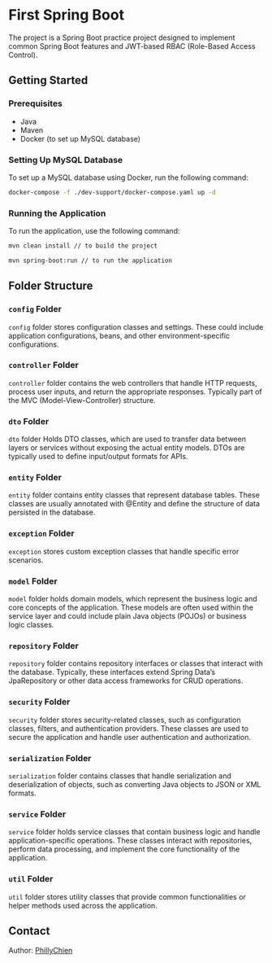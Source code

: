 # First Spring Boot

The project is a Spring Boot practice project designed to implement common Spring Boot features and JWT-based RBAC (Role-Based Access Control).

## Getting Started

### Prerequisites
- Java
- Maven
- Docker (to set up MySQL database)

### Setting Up MySQL Database

To set up a MySQL database using Docker, run the following command:

```bash
docker-compose -f ./dev-support/docker-compose.yaml up -d
```

### Running the Application

To run the application, use the following command:

```bash
mvn clean install // to build the project

mvn spring-boot:run // to run the application
```

## Folder Structure

### `config` Folder

`config` folder stores configuration classes and settings. These could include application configurations, beans, and other environment-specific configurations.

### `controller` Folder

`controller` folder contains the web controllers that handle HTTP requests, process user inputs, and return the appropriate responses. Typically part of the MVC (Model-View-Controller) structure.

### `dto` Folder

`dto` folder Holds DTO classes, which are used to transfer data between layers or services without exposing the actual entity models. DTOs are typically used to define input/output formats for APIs.

### `entity` Folder

`entity` folder contains entity classes that represent database tables. These classes are usually annotated with @Entity and define the structure of data persisted in the database.

### `exception` Folder

`exception` stores custom exception classes that handle specific error scenarios.

### `model` Folder

`model` folder holds domain models, which represent the business logic and core concepts of the application. These models are often used within the service layer and could include plain Java objects (POJOs) or business logic classes.

### `repository` Folder

`repository` folder contains repository interfaces or classes that interact with the database. Typically, these interfaces extend Spring Data’s JpaRepository or other data access frameworks for CRUD operations.

### `security` Folder

`security` folder stores security-related classes, such as configuration classes, filters, and authentication providers. These classes are used to secure the application and handle user authentication and authorization.

### `serialization` Folder

`serialization` folder contains classes that handle serialization and deserialization of objects, such as converting Java objects to JSON or XML formats.

### `service` Folder

`service` folder holds service classes that contain business logic and handle application-specific operations. These classes interact with repositories, perform data processing, and implement the core functionality of the application.

### `util` Folder

`util` folder stores utility classes that provide common functionalities or helper methods used across the application.

## Contact

Author: [PhillyChien](https://github.com/PhillyChien)

